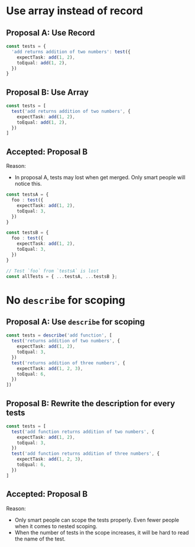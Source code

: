 # Use array instead of record

## Proposal A: Use Record
```typescript
const tests = {
  'add returns addition of two numbers': test({
    expectTask: add(1, 2),
    toEqual: add(1, 2),
  })
}
```

## Proposal B: Use Array
```typescript
const tests = [ 
  test('add returns addition of two numbers', {
    expectTask: add(1, 2),
    toEqual: add(1, 2),
  })
]
```

## Accepted: Proposal B
Reason: 
- In proposal A, tests may lost when get merged.
  Only smart people will notice this.
```typescript
const testsA = {
  foo : test({
    expectTask: add(1, 2),
    toEqual: 3,
  })
}

const testsB = {
  foo : test({
    expectTask: add(1, 2),
    toEqual: 3,
  })
}

// Test `foo` from `testsA` is lost
const allTests = { ...testsA, ...testsB };
```

# No `describe` for scoping

## Proposal A: Use `describe` for scoping
```typescript
const tests = describe('add function', [ 
  test('returns addition of two numbers', {
    expectTask: add(1, 2),
    toEqual: 3,
  })
  test('returns addition of three numbers', {
    expectTask: add(1, 2, 3),
    toEqual: 6,
  })
])
```

## Proposal B: Rewrite the description for every tests
```typescript
const tests = [ 
  test('add function returns addition of two numbers', {
    expectTask: add(1, 2),
    toEqual: 3,
  })
  test('add function returns addition of three numbers', {
    expectTask: add(1, 2, 3),
    toEqual: 6,
  })
]
```

## Accepted: Proposal B
Reason: 
- Only smart people can scope the tests properly. 
  Even fewer people when it comes to nested scoping.
- When the number of tests in the scope increases, 
  it will be hard to read the name of the test.
